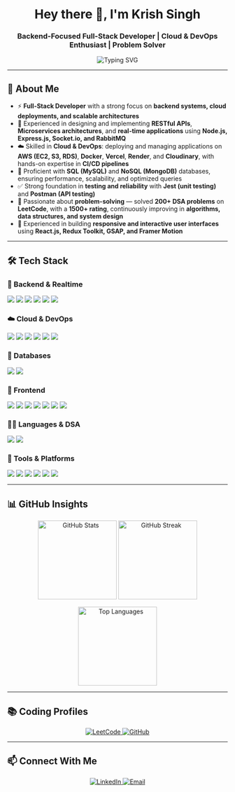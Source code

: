 <h1 align="center">Hey there 👋, I'm Krish Singh</h1>
<h3 align="center">Backend-Focused Full-Stack Developer | Cloud & DevOps Enthusiast | Problem Solver</h3>

<p align="center">
  <img 
    src="https://readme-typing-svg.demolab.com?font=Fira+Code&weight=500&size=22&pause=1000&color=00F5FF&center=true&vCenter=true&width=950&lines=Designing+Scalable+Backend+Systems+%26+APIs;Building+Microservices+%7C+Real-Time+Apps+%7C+Event-Driven+Architectures;Cloud+Deployments:+AWS+%7C+Docker+%7C+CI%2FCD;Databases:+MongoDB+%7C+MySQL;Problem+Solver+%7C+200%2B+LeetCode+Questions+%7C+1500%2B+Rating;Clean+Code+%7C+Reliable+%7C+Maintainable+Software" 
    alt="Typing SVG" 
  />
</p>



---

## 🚀 About Me  

- ⚡ **Full-Stack Developer** with a strong focus on **backend systems, cloud deployments, and scalable architectures**  
- 🔗 Experienced in designing and implementing **RESTful APIs**, **Microservices architectures**, and **real-time applications** using **Node.js, Express.js, Socket.io, and RabbitMQ**  
- ☁️ Skilled in **Cloud & DevOps**: deploying and managing applications on **AWS (EC2, S3, RDS)**, **Docker**, **Vercel**, **Render**, and **Cloudinary**, with hands-on expertise in **CI/CD pipelines**  
- 💾 Proficient with **SQL (MySQL)** and **NoSQL (MongoDB)** databases, ensuring performance, scalability, and optimized queries  
- ✅ Strong foundation in **testing and reliability** with **Jest (unit testing)** and **Postman (API testing)**  
- 🧠 Passionate about **problem-solving** — solved **200+ DSA problems** on **LeetCode**, with a **1500+ rating**, continuously improving in **algorithms, data structures, and system design**  
- 🎨 Experienced in building **responsive and interactive user interfaces** using **React.js, Redux Toolkit, GSAP, and Framer Motion**  


---

## 🛠️ Tech Stack  

### 🔗 Backend & Realtime  
<p>
  <img src="https://img.shields.io/badge/Node.js-339933?style=for-the-badge&logo=nodedotjs&logoColor=white"/>
  <img src="https://img.shields.io/badge/Express.js-000000?style=for-the-badge&logo=express&logoColor=white"/>
  <img src="https://img.shields.io/badge/Socket.io-010101?style=for-the-badge&logo=socket.io&logoColor=white"/>
  <img src="https://img.shields.io/badge/RabbitMQ-FF6600?style=for-the-badge&logo=rabbitmq&logoColor=white"/>
  <img src="https://img.shields.io/badge/REST%20APIs-02569B?style=for-the-badge&logo=fastapi&logoColor=white"/>
  <img src="https://img.shields.io/badge/Microservices-2496ED?style=for-the-badge&logo=docker&logoColor=white"/>
</p>

### ☁️ Cloud & DevOps  
<p>
  <img src="https://img.shields.io/badge/AWS-232F3E?style=for-the-badge&logo=amazonaws&logoColor=white"/>
  <img src="https://img.shields.io/badge/Docker-2496ED?style=for-the-badge&logo=docker&logoColor=white"/>
  <img src="https://img.shields.io/badge/Vercel-000000?style=for-the-badge&logo=vercel&logoColor=white"/>
  <img src="https://img.shields.io/badge/Render-46E3B7?style=for-the-badge&logo=render&logoColor=black"/>
  <img src="https://img.shields.io/badge/Cloudinary-3448C5?style=for-the-badge&logo=cloudinary&logoColor=white"/>
  <img src="https://img.shields.io/badge/CI/CD-2088FF?style=for-the-badge&logo=githubactions&logoColor=white"/>
</p>

### 💾 Databases  
<p>
  <img src="https://img.shields.io/badge/MongoDB-47A248?style=for-the-badge&logo=mongodb&logoColor=white"/>
  <img src="https://img.shields.io/badge/MySQL-4479A1?style=for-the-badge&logo=mysql&logoColor=white"/>
</p>

### 🎨 Frontend  
<p>
  <img src="https://img.shields.io/badge/React.js-61DAFB?style=for-the-badge&logo=react&logoColor=black"/>
  <img src="https://img.shields.io/badge/Redux%20Toolkit-764ABC?style=for-the-badge&logo=redux&logoColor=white"/>
  <img src="https://img.shields.io/badge/TailwindCSS-06B6D4?style=for-the-badge&logo=tailwindcss&logoColor=white"/>
  <img src="https://img.shields.io/badge/GSAP-88CE02?style=for-the-badge&logo=greensock&logoColor=white"/>
  <img src="https://img.shields.io/badge/Framer%20Motion-0055FF?style=for-the-badge&logo=framer&logoColor=white"/>
  <img src="https://img.shields.io/badge/HTML5-E34F26?style=for-the-badge&logo=html5&logoColor=white"/>
  <img src="https://img.shields.io/badge/CSS3-1572B6?style=for-the-badge&logo=css3&logoColor=white"/>
</p>

### 🧑‍💻 Languages & DSA  
<p>
  <img src="https://img.shields.io/badge/JavaScript-F7DF1E?style=for-the-badge&logo=javascript&logoColor=black"/>
  <img src="https://img.shields.io/badge/Java-007396?style=for-the-badge&logo=java&logoColor=white"/>
</p>

### 🧰 Tools & Platforms  
<p>
  <img src="https://img.shields.io/badge/VS%20Code-007ACC?style=for-the-badge&logo=visual-studio-code&logoColor=white"/>
  <img src="https://img.shields.io/badge/Git-F05032?style=for-the-badge&logo=git&logoColor=white"/>
  <img src="https://img.shields.io/badge/GitHub-181717?style=for-the-badge&logo=github&logoColor=white"/>
  <img src="https://img.shields.io/badge/Git%20Bash-4EAA25?style=for-the-badge&logo=gnubash&logoColor=white"/>
  <img src="https://img.shields.io/badge/Postman-FF6C37?style=for-the-badge&logo=postman&logoColor=white"/>
  <img src="https://img.shields.io/badge/Figma-F24E1E?style=for-the-badge&logo=figma&logoColor=white"/>
</p>

---

## 📊 GitHub Insights  

<p align="center">
  <img src="https://github-readme-stats.vercel.app/api?username=kakusingh120&show_icons=true&theme=tokyonight&hide_border=true&count_private=true" alt="GitHub Stats" height="180px"/>
  <img src="https://streak-stats.demolab.com?user=kakusingh120&theme=tokyonight&hide_border=true" alt="GitHub Streak" height="180px"/>
</p>

<p align="center">
  <img src="https://github-readme-stats.vercel.app/api/top-langs/?username=kakusingh120&layout=compact&theme=tokyonight&hide_border=true" alt="Top Languages" height="180px"/>
</p>

---

## 📚 Coding Profiles  

<p align="center">
  <a href="https://leetcode.com/u/krishsingh123/" target="_blank">
    <img src="https://img.shields.io/badge/LeetCode-200%2B_Problems_•_1500%2B_Rating-FFA116?style=for-the-badge&logo=leetcode&logoColor=black" alt="LeetCode"/>
  </a>
  <a href="https://github.com/kakusingh120" target="_blank">
    <img src="https://img.shields.io/badge/GitHub-Profile-181717?style=for-the-badge&logo=github" alt="GitHub"/>
  </a>
</p>

---

## 📫 Connect With Me  

<p align="center">
  <a href="https://www.linkedin.com/in/krish-singh-9023b12a8/" target="_blank">
    <img src="https://img.shields.io/badge/LinkedIn-Krish_Singh-0A66C2?style=for-the-badge&logo=linkedin&logoColor=white" alt="LinkedIn"/>
  </a>
  <a href="mailto:krishsingh.work@gmail.com" target="_blank">
    <img src="https://img.shields.io/badge/Email-krishsingh.work%40gmail.com-D14836?style=for-the-badge&logo=gmail&logoColor=white" alt="Email"/>
  </a>
</p>
